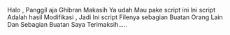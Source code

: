 Halo , Panggil aja Ghibran
Makasih Ya udah Mau pake script ini 
Ini script Adalah hasil Modifikasi , Jadi Ini script Filenya sebagian Buatan Orang Lain Dan Sebagian Buatan Saya
Terimaksih.....


